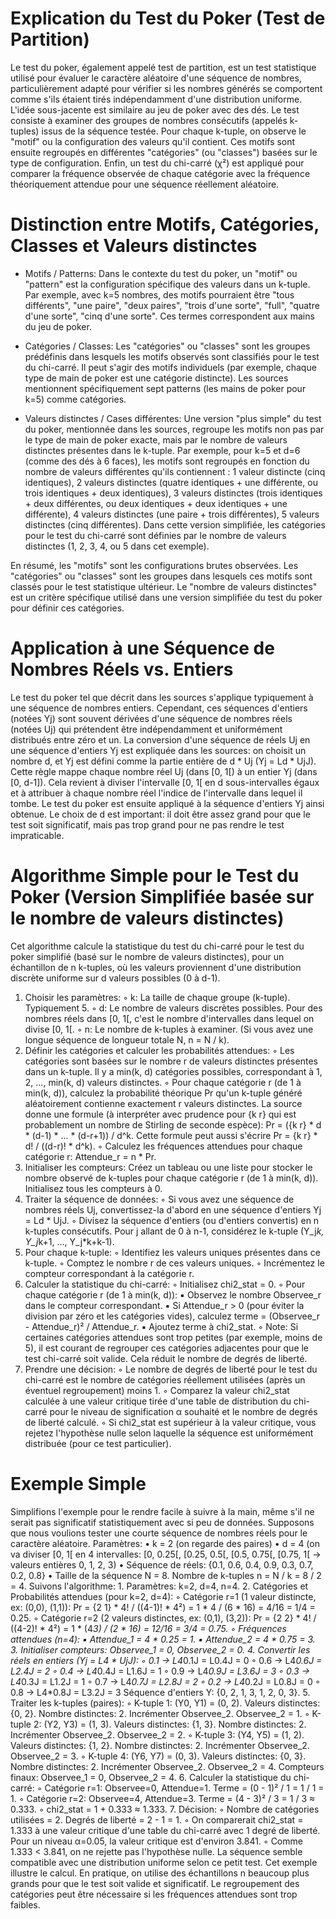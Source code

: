 # Explication du Test du Poker (Test de Partition)
Le test du poker, également appelé test de partition, est un test statistique utilisé pour évaluer le caractère aléatoire d'une séquence de nombres, particulièrement adapté pour vérifier si les nombres générés se comportent comme s'ils étaient tirés indépendamment d'une distribution uniforme. L'idée sous-jacente est similaire au jeu de poker avec des dés.
Le test consiste à examiner des groupes de nombres consécutifs (appelés k-tuples) issus de la séquence testée. Pour chaque k-tuple, on observe le "motif" ou la configuration des valeurs qu'il contient. Ces motifs sont ensuite regroupés en différentes "catégories" (ou "classes") basées sur le type de configuration. Enfin, un test du chi-carré (χ²) est appliqué pour comparer la fréquence observée de chaque catégorie avec la fréquence théoriquement attendue pour une séquence réellement aléatoire.

# Distinction entre Motifs, Catégories, Classes et Valeurs distinctes

* Motifs / Patterns: Dans le contexte du test du poker, un "motif" ou "pattern" est la configuration spécifique des valeurs dans un k-tuple. Par exemple, avec k=5 nombres, des motifs pourraient être "tous différents", "une paire", "deux paires", "trois d'une sorte", "full", "quatre d'une sorte", "cinq d'une sorte". Ces termes correspondent aux mains du jeu de poker.

* Catégories / Classes: Les "catégories" ou "classes" sont les groupes prédéfinis dans lesquels les motifs observés sont classifiés pour le test du chi-carré. Il peut s'agir des motifs individuels (par exemple, chaque type de main de poker est une catégorie distincte). Les sources mentionnent spécifiquement sept patterns (les mains de poker pour k=5) comme catégories.

* Valeurs distinctes / Cases différentes: Une version "plus simple" du test du poker, mentionnée dans les sources, regroupe les motifs non pas par le type de main de poker exacte, mais par le nombre de valeurs distinctes présentes dans le k-tuple. Par exemple, pour k=5 et d=6 (comme des dés à 6 faces), les motifs sont regroupés en fonction du nombre de valeurs différentes qu'ils contiennent : 1 valeur distincte (cinq identiques), 2 valeurs distinctes (quatre identiques + une différente, ou trois identiques + deux identiques), 3 valeurs distinctes (trois identiques + deux différentes, ou deux identiques + deux identiques + une différente), 4 valeurs distinctes (une paire + trois différentes), 5 valeurs distinctes (cinq différentes). Dans cette version simplifiée, les catégories pour le test du chi-carré sont définies par le nombre de valeurs distinctes (1, 2, 3, 4, ou 5 dans cet exemple).

En résumé, les "motifs" sont les configurations brutes observées. Les "catégories" ou "classes" sont les groupes dans lesquels ces motifs sont classés pour le test statistique ultérieur. Le "nombre de valeurs distinctes" est un critère spécifique utilisé dans une version simplifiée du test du poker pour définir ces catégories.

# Application à une Séquence de Nombres Réels vs. Entiers
Le test du poker tel que décrit dans les sources s'applique typiquement à une séquence de nombres entiers. Cependant, ces séquences d'entiers (notées Yj) sont souvent dérivées d'une séquence de nombres réels (notées Uj) qui prétendent être indépendamment et uniformément distribués entre zéro et un.
La conversion d'une séquence de réels Uj en une séquence d'entiers Yj est expliquée dans les sources: on choisit un nombre d, et Yj est défini comme la partie entière de d * Uj (Yj = Ld * UjJ). Cette règle mappe chaque nombre réel Uj (dans [0, 1[) à un entier Yj (dans [0, d-1]). Cela revient à diviser l'intervalle [0, 1[ en d sous-intervalles égaux et à attribuer à chaque nombre réel l'indice de l'intervalle dans lequel il tombe. Le test du poker est ensuite appliqué à la séquence d'entiers Yj ainsi obtenue. Le choix de d est important: il doit être assez grand pour que le test soit significatif, mais pas trop grand pour ne pas rendre le test impraticable.

# Algorithme Simple pour le Test du Poker (Version Simplifiée basée sur le nombre de valeurs distinctes)
Cet algorithme calcule la statistique du test du chi-carré pour le test du poker simplifié (basé sur le nombre de valeurs distinctes), pour un échantillon de n k-tuples, où les valeurs proviennent d'une distribution discrète uniforme sur d valeurs possibles (0 à d-1).
1. Choisir les paramètres:
◦
k: La taille de chaque groupe (k-tuple). Typiquement 5.
◦
d: Le nombre de valeurs discrètes possibles. Pour des nombres réels dans [0, 1[, c'est le nombre d'intervalles dans lequel on divise [0, 1[.
◦
n: Le nombre de k-tuples à examiner. (Si vous avez une longue séquence de longueur totale N, n = N / k).
2. Définir les catégories et calculer les probabilités attendues:
◦
Les catégories sont basées sur le nombre r de valeurs distinctes présentes dans un k-tuple. Il y a min(k, d) catégories possibles, correspondant à 1, 2, ..., min(k, d) valeurs distinctes.
◦
Pour chaque catégorie r (de 1 à min(k, d)), calculez la probabilité théorique Pr qu'un k-tuple généré aléatoirement contienne exactement r valeurs distinctes. La source donne une formule (à interpréter avec prudence pour {k r} qui est probablement un nombre de Stirling de seconde espèce): Pr = ({k r} * d * (d-1) * ... * (d-r+1)) / d^k. Cette formule peut aussi s'écrire Pr = {k r} * d! / ((d-r)! * d^k).
◦
Calculez les fréquences attendues pour chaque catégorie r: Attendue_r = n * Pr.
3. Initialiser les compteurs: Créez un tableau ou une liste pour stocker le nombre observé de k-tuples pour chaque catégorie r (de 1 à min(k, d)). Initialisez tous les compteurs à 0.
4. Traiter la séquence de données:
◦
Si vous avez une séquence de nombres réels Uj, convertissez-la d'abord en une séquence d'entiers Yj = Ld * UjJ.
◦
Divisez la séquence d'entiers (ou d'entiers convertis) en n k-tuples consécutifs. Pour j allant de 0 à n-1, considérez le k-tuple (Y_j*k, Y_j*k+1, ..., Y_j*k+k-1).
5. Pour chaque k-tuple:
◦
Identifiez les valeurs uniques présentes dans ce k-tuple.
◦
Comptez le nombre r de ces valeurs uniques.
◦
Incrémentez le compteur correspondant à la catégorie r.
6. Calculer la statistique du chi-carré:
◦
Initialisez chi2_stat = 0.
◦
Pour chaque catégorie r (de 1 à min(k, d)):
▪
Observez le nombre Observee_r dans le compteur correspondant.
▪
Si Attendue_r > 0 (pour éviter la division par zéro et les catégories vides), calculez terme = (Observee_r - Attendue_r)² / Attendue_r.
▪
Ajoutez terme à chi2_stat.
◦
Note: Si certaines catégories attendues sont trop petites (par exemple, moins de 5), il est courant de regrouper ces catégories adjacentes pour que le test chi-carré soit valide. Cela réduit le nombre de degrés de liberté.
7. Prendre une décision:
◦
Le nombre de degrés de liberté pour le test du chi-carré est le nombre de catégories réellement utilisées (après un éventuel regroupement) moins 1.
◦
Comparez la valeur chi2_stat calculée à une valeur critique tirée d'une table de distribution du chi-carré pour le niveau de signification α souhaité et le nombre de degrés de liberté calculé.
◦
Si chi2_stat est supérieur à la valeur critique, vous rejetez l'hypothèse nulle selon laquelle la séquence est uniformément distribuée (pour ce test particulier).

# Exemple Simple
Simplifions l'exemple pour le rendre facile à suivre à la main, même s'il ne serait pas significatif statistiquement avec si peu de données.
Supposons que nous voulions tester une courte séquence de nombres réels pour le caractère aléatoire. Paramètres:
•
k = 2 (on regarde des paires)
•
d = 4 (on va diviser [0, 1[ en 4 intervalles: [0, 0.25[, [0.25, 0.5[, [0.5, 0.75[, [0.75, 1[ -> valeurs entières 0, 1, 2, 3)
•
Séquence de réels: {0.1, 0.6, 0.4, 0.9, 0.3, 0.7, 0.2, 0.8}
•
Taille de la séquence N = 8. Nombre de k-tuples n = N / k = 8 / 2 = 4.
Suivons l'algorithme:
1.
Paramètres: k=2, d=4, n=4.
2.
Catégories et Probabilités attendues (pour k=2, d=4):
◦
Catégorie r=1 (1 valeur distincte, ex: (0,0), (1,1)): Pr = {2 1} * 4! / ((4-1)! * 4²) = 1 * 4 / (6 * 16) = 4/16 = 1/4 = 0.25.
◦
Catégorie r=2 (2 valeurs distinctes, ex: (0,1), (3,2)): Pr = {2 2} * 4! / ((4-2)! * 4²) = 1 * (4*3) / (2 * 16) = 12/16 = 3/4 = 0.75.
◦
Fréquences attendues (n=4):
▪
Attendue_1 = 4 * 0.25 = 1.
▪
Attendue_2 = 4 * 0.75 = 3.
3.
Initialiser compteurs: Observee_1 = 0, Observee_2 = 0.
4.
Convertir les réels en entiers (Yj = L4 * UjJ):
◦
0.1 -> L4*0.1J = L0.4J = 0
◦
0.6 -> L4*0.6J = L2.4J = 2
◦
0.4 -> L4*0.4J = L1.6J = 1
◦
0.9 -> L4*0.9J = L3.6J = 3
◦
0.3 -> L4*0.3J = L1.2J = 1
◦
0.7 -> L4*0.7J = L2.8J = 2
◦
0.2 -> L4*0.2J = L0.8J = 0
◦
0.8 -> L4*0.8J = L3.2J = 3 Séquence d'entiers Y: {0, 2, 1, 3, 1, 2, 0, 3}.
5.
Traiter les k-tuples (paires):
◦
K-tuple 1: (Y0, Y1) = (0, 2). Valeurs distinctes: {0, 2}. Nombre distinctes: 2. Incrémenter Observee_2. Observee_2 = 1.
◦
K-tuple 2: (Y2, Y3) = (1, 3). Valeurs distinctes: {1, 3}. Nombre distinctes: 2. Incrémenter Observee_2. Observee_2 = 2.
◦
K-tuple 3: (Y4, Y5) = (1, 2). Valeurs distinctes: {1, 2}. Nombre distinctes: 2. Incrémenter Observee_2. Observee_2 = 3.
◦
K-tuple 4: (Y6, Y7) = (0, 3). Valeurs distinctes: {0, 3}. Nombre distinctes: 2. Incrémenter Observee_2. Observee_2 = 4. Compteurs finaux: Observee_1 = 0, Observee_2 = 4.
6.
Calculer la statistique du chi-carré:
◦
Catégorie r=1: Observee=0, Attendue=1. Terme = (0 - 1)² / 1 = 1 / 1 = 1.
◦
Catégorie r=2: Observee=4, Attendue=3. Terme = (4 - 3)² / 3 = 1 / 3 ≈ 0.333.
◦
chi2_stat = 1 + 0.333 ≈ 1.333.
7.
Décision:
◦
Nombre de catégories utilisées = 2. Degrés de liberté = 2 - 1 = 1.
◦
On comparerait chi2_stat = 1.333 à une valeur critique d'une table du chi-carré avec 1 degré de liberté. Pour un niveau α=0.05, la valeur critique est d'environ 3.841.
◦
Comme 1.333 < 3.841, on ne rejette pas l'hypothèse nulle. La séquence semble compatible avec une distribution uniforme selon ce petit test.
Cet exemple illustre le calcul. En pratique, on utilise des échantillons n beaucoup plus grands pour que le test soit valide et significatif. Le regroupement des catégories peut être nécessaire si les fréquences attendues sont trop faibles.
